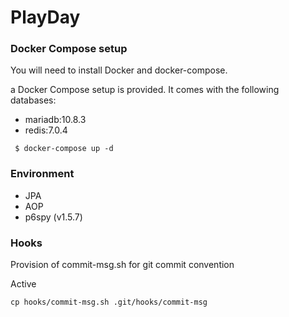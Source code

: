 # PlayDay


### Docker Compose setup
You will need to install Docker and docker-compose.

a Docker Compose setup is provided. It comes with the following databases:

- mariadb:10.8.3
- redis:7.0.4

```
 $ docker-compose up -d
```


### Environment
- JPA
- AOP
- p6spy (v1.5.7)


### Hooks
Provision of commit-msg.sh for git commit convention

Active
```
cp hooks/commit-msg.sh .git/hooks/commit-msg
```

